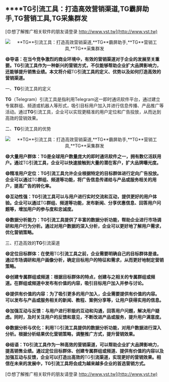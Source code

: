 ## ****TG**引流工具：打造高效营销渠道,**TG**霸屏助手,**TG**营销工具,**TG**采集群发**

[😍想了解推广相关软件的朋友请登录 http://www.vst.tw](http://www.vst.tw)

 <center><img src="https://vst.tw/MP4/tuiguang/png/4.png" alt="**TG**引流工具：打造高效营销渠道,**TG**霸屏助手,**TG**营销工具,**TG**采集群发"></center>

**😄导语：在当今竞争激烈的商业环境中，有效的营销渠道对于企业的发展至关重要。**TG**引流工具作为一种新兴的营销方式，不仅能够帮助企业扩大品牌影响力，还能够提升销售业绩。本文将介绍**TG**引流工具的定义、优势以及如何打造高效的营销渠道。**

一、**TG**引流工具的定义

**TG**（Telegram）引流工具是指利用Telegram这一即时通讯软件平台，通过建立专属群组、频道或机器人等形式，吸引目标用户加入并进行信息传播、产品推广等活动。通过**TG**引流工具，企业可以实现更精准的用户定位和广告投放，从而达到高效的营销效果。

二、**TG**引流工具的优势

 <center><img src="https://vst.tw/MP4/tuiguang/png/1.png" alt="**TG**引流工具：打造高效营销渠道,**TG**霸屏助手,**TG**营销工具,**TG**采集群发"></center>

**😄大量用户群体：**TG**是全球用户数量庞大的即时通讯软件之一，拥有数亿活跃用户。通过**TG**引流工具，企业可以快速接触到大量的潜在客户，扩大品牌曝光度。**

**😄精准用户定位：**TG**引流工具允许企业根据特定的目标群体进行定向广告投放。企业可以通过**TG**群组、频道等功能，将广告信息传递给与产品或服务相关的用户，提高广告的转化率。**

**😄互动性强：**TG**引流工具可以与用户进行实时交流和互动，提供更好的用户体验。企业可以通过**TG**群组、频道等功能，发布新闻、分享优惠信息、回答用户问题等，增加用户的参与度和忠诚度。**

**😄数据分析能力：**TG**引流工具提供了丰富的数据分析功能，帮助企业进行市场调研和用户行为分析。通过对用户数据的深入分析，企业可以更好地了解用户需求，优化营销策略。**

三、打造高效的**TG**引流渠道

**😄定位目标群体：在使用**TG**引流工具之前，企业需要明确自己的目标群体是谁。通过市场调研和用户画像分析，确定目标用户的特征和需求，从而更好地制定营销策略。**

**😄创建专属群组或频道：根据目标群体的特点，创建与之相关的专属群组或频道。在群组或频道中发布有价值的内容，吸引目标用户加入并参与讨论。**

**😄提供有价值的内容：为了吸引更多的用户加入，企业需要提供有价值的内容。可以发布与产品或服务相关的新闻、教程、案例分享等，让用户获得实用的信息。**

**😄加强互动与反馈：与用户进行积极的互动和沟通，回答用户问题，解决用户疑虑。同时，及时关注用户的反馈和意见，不断改进产品或服务，提升用户满意度。**

**😄数据分析与优化：利用**TG**引流工具提供的数据分析功能，对用户数据进行深入分析。根据分析结果优化营销策略，调整推广方式，提升营销效果。**

**😄结语：**TG**引流工具作为一种高效的营销渠道，可以帮助企业扩大品牌影响力，提高销售业绩。通过定位目标群体、创建专属群组或频道、提供有价值的内容以及加强互动与反馈，企业可以打造出高效的**TG**引流渠道，实现更好的营销效果。相信在未来的发展中，**TG**引流工具将会成为越来越多企业的首选营销方式。**

[😍想了解推广相关软件的朋友请登录 http://www.vst.tw](http://www.vst.tw)



